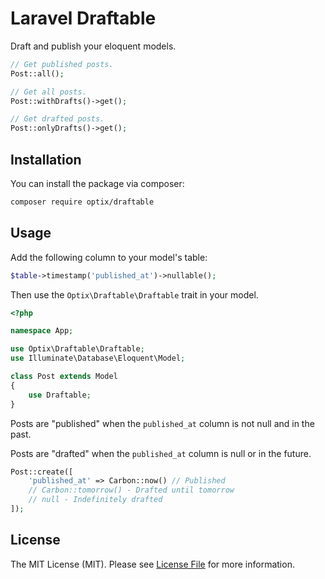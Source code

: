 # Laravel Draftable

Draft and publish your eloquent models.

```php
// Get published posts.
Post::all();

// Get all posts.
Post::withDrafts()->get();

// Get drafted posts.
Post::onlyDrafts()->get();
```

## Installation

You can install the package via composer:

```bash
composer require optix/draftable
```

## Usage

Add the following column to your model's table:

```php
$table->timestamp('published_at')->nullable();
```

Then use the `Optix\Draftable\Draftable` trait in your model.

```php
<?php

namespace App;

use Optix\Draftable\Draftable;
use Illuminate\Database\Eloquent\Model;

class Post extends Model
{
    use Draftable;
}
```

Posts are "published" when the `published_at` column is not null and in the past.

Posts are "drafted" when the `published_at` column is null or in the future.

```php
Post::create([
    'published_at' => Carbon::now() // Published
    // Carbon::tomorrow() - Drafted until tomorrow
    // null - Indefinitely drafted
]);
```

## License

The MIT License (MIT). Please see [License File](LICENSE.md) for more information.
